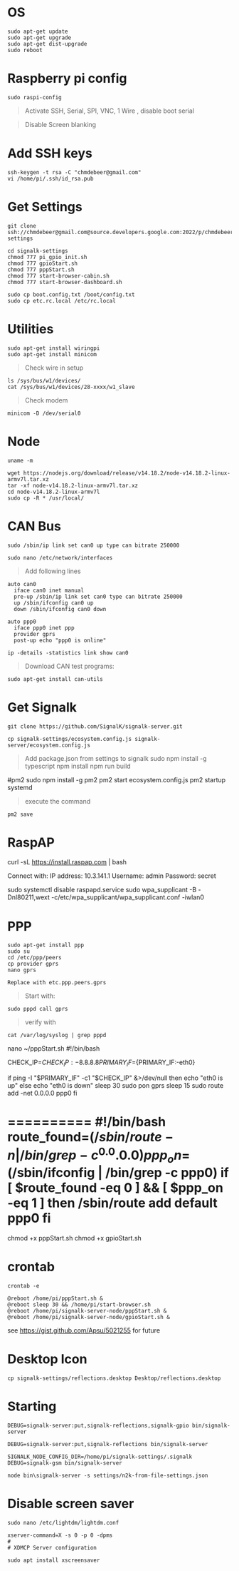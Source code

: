 # OS
    sudo apt-get update
    sudo apt-get upgrade
    sudo apt-get dist-upgrade
    sudo reboot

# Raspberry pi config
    sudo raspi-config

> Activate SSH, Serial, SPI, VNC, 1 Wire , disable boot serial

> Disable Screen blanking

# Add SSH keys
    ssh-keygen -t rsa -C "chmdebeer@gmail.com"
    vi /home/pi/.ssh/id_rsa.pub

# Get Settings
    git clone ssh://chmdebeer@gmail.com@source.developers.google.com:2022/p/chmdebeer/r/signalk-settings

    cd signalk-settings
    chmod 777 pi_gpio_init.sh
    chmod 777 gpioStart.sh
    chmod 777 pppStart.sh
    chmod 777 start-browser-cabin.sh
    chmod 777 start-browser-dashboard.sh

    sudo cp boot.config.txt /boot/config.txt
    sudo cp etc.rc.local /etc/rc.local

# Utilities
    sudo apt-get install wiringpi
    sudo apt-get install minicom

> Check wire in setup

    ls /sys/bus/w1/devices/
    cat /sys/bus/w1/devices/28-xxxx/w1_slave

> Check modem

    minicom -D /dev/serial0

# Node
    uname -m

    wget https://nodejs.org/download/release/v14.18.2/node-v14.18.2-linux-armv7l.tar.xz
    tar -xf node-v14.18.2-linux-armv7l.tar.xz
    cd node-v14.18.2-linux-armv7l
    sudo cp -R * /usr/local/


# CAN Bus

    sudo /sbin/ip link set can0 up type can bitrate 250000

    sudo nano /etc/network/interfaces

> Add following lines

    auto can0
      iface can0 inet manual
      pre-up /sbin/ip link set can0 type can bitrate 250000
      up /sbin/ifconfig can0 up
      down /sbin/ifconfig can0 down

    auto ppp0
      iface ppp0 inet ppp
      provider gprs
      post-up echo "ppp0 is online"

    ip -details -statistics link show can0

> Download CAN test programs:

    sudo apt-get install can-utils

# Get Signalk
    git clone https://github.com/SignalK/signalk-server.git

    cp signalk-settings/ecosystem.config.js signalk-server/ecosystem.config.js

> Add package.json from settings to signalk
    sudo npm install -g typescript
    npm install
    npm run build

#pm2
    sudo npm install -g pm2
    pm2 start ecosystem.config.js
    pm2 startup systemd

> execute the command

    pm2 save


# RaspAP
curl -sL https://install.raspap.com | bash

Connect with:
  IP address: 10.3.141.1
  Username: admin
  Password: secret

sudo systemctl disable raspapd.service
sudo wpa_supplicant -B -Dnl80211,wext -c/etc/wpa_supplicant/wpa_supplicant.conf -iwlan0

# PPP
    sudo apt-get install ppp
    sudo su
    cd /etc/ppp/peers
    cp provider gprs
    nano gprs

    Replace with etc.ppp.peers.gprs

> Start with:

    sudo pppd call gprs

> verify with

    cat /var/log/syslog | grep pppd

nano ~/pppStart.sh
  #!/bin/bash

  CHECK_IP=${CHECK_IP:-8.8.8.8}
  PRIMARY_IF=${PRIMARY_IF:-eth0}

  if ping -I "$PRIMARY_IF" -c1 "$CHECK_IP" &>/dev/null
  then
    echo "eth0 is up"
  else
    echo "eth0 is down"
    sleep 30
    sudo pon gprs
    sleep 15
    sudo route add -net 0.0.0.0 ppp0
  fi

==========
#!/bin/bash
route_found=$(/sbin/route -n | /bin/grep -c ^0.0.0.0)
ppp_on=$(/sbin/ifconfig | /bin/grep -c ppp0)
if [ $route_found -eq 0 ] && [ $ppp_on -eq 1 ]
  then /sbin/route add default ppp0
fi
===================



chmod +x pppStart.sh
chmod +x gpioStart.sh

# crontab
    crontab -e

    @reboot /home/pi/pppStart.sh &
    @reboot sleep 30 && /home/pi/start-browser.sh
    @reboot /home/pi/signalk-server-node/pppStart.sh &
    @reboot /home/pi/signalk-server-node/gpioStart.sh &


see https://gist.github.com/Apsu/5021255 for future



# Desktop Icon
    cp signalk-settings/reflections.desktop Desktop/reflections.desktop

# Starting
    DEBUG=signalk-server:put,signalk-reflections,signalk-gpio bin/signalk-server

    DEBUG=signalk-server:put,signalk-reflections bin/signalk-server

    SIGNALK_NODE_CONFIG_DIR=/home/pi/signalk-settings/.signalk DEBUG=signalk-gsm bin/signalk-server

    node bin\signalk-server -s settings/n2k-from-file-settings.json

# Disable screen saver
    sudo nano /etc/lightdm/lightdm.conf

    xserver-command=X -s 0 -p 0 -dpms
    #
    # XDMCP Server configuration

    sudo apt install xscreensaver
